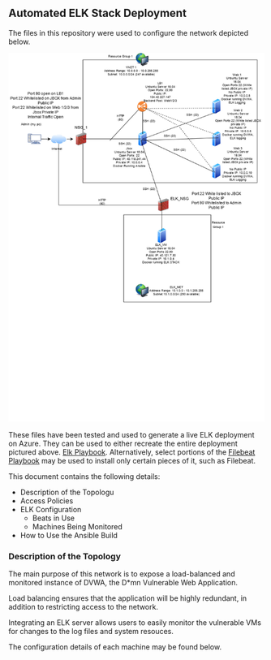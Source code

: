 ## Automated ELK Stack Deployment

The files in this repository were used to configure the network depicted below.

![alt text](https://raw.githubusercontent.com/gman223/gman223-UofT-Cybersec-Project1/main/Images/Network%20Map.jpg "Network Map")

These files have been tested and used to generate a live ELK deployment on Azure. They can be used to either recreate the entire deployment pictured above. [Elk Playbook](https://github.com/gman223/gman223-UofT-Cybersec-Project1/blob/main/Files/elk-playbook.yml). Alternatively, select portions of the [Filebeat Playbook](https://github.com/gman223/gman223-UofT-Cybersec-Project1/blob/main/Files/filebeat-playbook.yml) may be used to install only certain pieces of it, such as Filebeat.

This document contains the following details:
- Description of the Topologu
- Access Policies
- ELK Configuration
  - Beats in Use
  - Machines Being Monitored
- How to Use the Ansible Build


### Description of the Topology

The main purpose of this network is to expose a load-balanced and monitored instance of DVWA, the D*mn Vulnerable Web Application.

Load balancing ensures that the application will be highly redundant, in addition to restricting access to the network.

Integrating an ELK server allows users to easily monitor the vulnerable VMs for changes to the log files and system resouces.

The configuration details of each machine may be found below.
